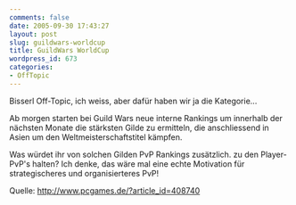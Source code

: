 ```yaml
---
comments: false
date: 2005-09-30 17:43:27
layout: post
slug: guildwars-worldcup
title: GuildWars WorldCup
wordpress_id: 673
categories:
- OffTopic
---
```


Bisserl Off-Topic, ich weiss, aber dafür haben wir ja die Kategorie...

Ab morgen starten bei Guild Wars neue interne Rankings um innerhalb der nächsten Monate die stärksten Gilde zu ermitteln, die anschliessend in Asien um den Weltmeisterschaftstitel kämpfen.

Was würdet ihr von solchen Gilden PvP Rankings zusätzlich. zu den Player-PvP's halten? Ich denke, das wäre mal eine echte Motivation für strategischeres und organisierteres PvP!

Quelle: http://www.pcgames.de/?article_id=408740
